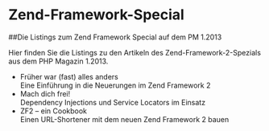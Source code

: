 Zend-Framework-Special
======================

##Die Listings zum Zend Framework Special auf dem PM 1.2013

Hier finden Sie die Listings zu den Artikeln des Zend-Framework-2-Spezials aus dem PHP Magazin 1.2013.

* Früher war (fast) alles anders<br />Eine Einführung in die Neuerungen im Zend Framework 2
* Mach dich frei!<br />Dependency Injections und Service Locators im Einsatz
* ZF2 – ein Cookbook<br />Einen URL-Shortener mit dem neuen Zend Framework 2 bauen
